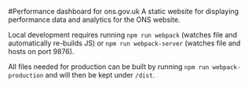 #Performance dashboard for ons.gov.uk
A static website for displaying performance data and analytics for the ONS website.

Local development requires running `npm run webpack` (watches file and automatically re-builds JS) or `npm run webpack-server` (watches file and hosts on port 9876). 

All files needed for production can be built by running `npm run webpack-production` and will then be kept under `/dist`.